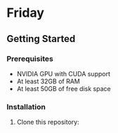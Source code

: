 # Friday

## Getting Started

### Prerequisites

- NVIDIA GPU with CUDA support
- At least 32GB of RAM
- At least 50GB of free disk space

### Installation

1. Clone this repository:
